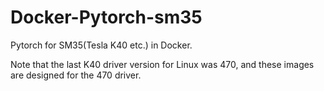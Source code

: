# Docker-Pytorch-sm35
Pytorch for SM35(Tesla K40 etc.) in Docker.

Note that the last K40 driver version for Linux was 470, and these images are designed for the 470 driver.
